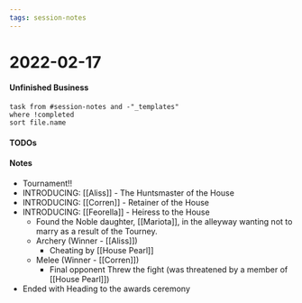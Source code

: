 ```yaml
---
tags: session-notes
---
```


# 2022-02-17

#### Unfinished Business
```dataview
task from #session-notes and -"_templates"
where !completed
sort file.name
```

#### TODOs


#### Notes

- Tournament!! 
- INTRODUCING: [[Aliss]] - The Huntsmaster of the House 
- INTRODUCING: [[Corren]] - Retainer of the House 
- INTRODUCING: [[Feorella]] - Heiress to the House
	- Found the Noble daughter, [[Mariota]], in the alleyway wanting not to marry as a result of the Tourney. 
	- Archery (Winner - [[Aliss]]) 
		- Cheating by [[House Pearl]]
	- Melee (Winner - [[Corren]])
		- Final opponent Threw the fight (was threatened by a member of [[House Pearl]])
- Ended with Heading to the awards ceremony